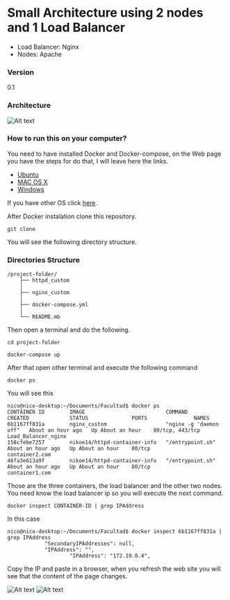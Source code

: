 # Small Architecture using 2 nodes and 1 Load Balancer
  - Load Balancer: Nginx
  - Nodes: Apache
  
### Version
0.1
### Architecture
![Alt text](http://i.imgur.com/4LhHkaz.png "Small Architecture")

### How to run this on your computer? 

You need to have installed Docker and Docker-compose, on the Web page you have the steps for do that, I will leave here the links.

  - [Ubuntu](https://docs.docker.com/engine/installation/linux/ubuntulinux/)
  - [MAC OS X](https://docs.docker.com/engine/installation/mac/)
  - [Windows](https://docs.docker.com/engine/installation/windows/)
  
If you have other OS click [here](https://docs.docker.com/engine/installation/).

After Docker instalation clone this repository.

```
git clone 
```
You will see the following directory structure.

### Directories Structure

```
/project-folder/
	├── httpd_custom
	│
	├── nginx_custom
	│
	├── docker-compose.yml
	│
	└── README.mb
```
Then open a terminal and do the following.
```
cd project-folder 
```
```
docker-compose up 
```

After that open other terminal and execute the following command
```
docker ps
```
You will see this
```
nico@nico-desktop:~/Documents/Facultad$ docker ps
CONTAINER ID        IMAGE                          COMMAND                  CREATED             STATUS              PORTS               NAMES
6b1167ff831a        nginx_custom                   "nginx -g 'daemon off"   About an hour ago   Up About an hour    80/tcp, 443/tcp     Load_Balancer_nginx
158cfebe7257        nikoe14/httpd-container-info   "/entrypoint.sh"         About an hour ago   Up About an hour    80/tcp              container2.com
46fa3e613a9f        nikoe14/httpd-container-info   "/entrypoint.sh"         About an hour ago   Up About an hour    80/tcp              container1.com
```
Those are the three containers, the load balancer and the other two nodes.
You need know the load balancer ip so you will execute the next command.

```
docker inspect CONTAINER-ID | grep IPAddress
```
In this case

```
nico@nico-desktop:~/Documents/Facultad$ docker inspect 6b1167ff831a | grep IPAddress
            "SecondaryIPAddresses": null,
            "IPAddress": "",
                    "IPAddress": "172.19.0.4",
```
Copy the IP and paste in a browser, when you refresh the web site you will see that the content of the page changes.

![Alt text](http://i.imgur.com/UJv6BWK.png "Web")
![Alt text](http://i.imgur.com/XcPohIS.png "Web")

